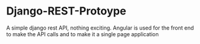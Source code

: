 # Django-REST-Protoype
A simple django rest API, nothing exciting. Angular is used for the front end to make the API calls and to make it a single page application
